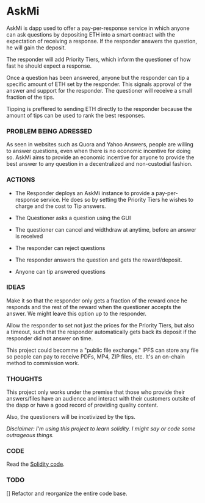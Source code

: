 # AskMi

AskMi is dapp used to offer a pay-per-response service in which anyone can ask questions by depositing ETH into a smart contract with the expectation of receiving a response. If the responder answers the question, he will gain the deposit.

The responder will add Priority Tiers, which inform the questioner of how fast he should expect a response.

Once a question has been answered, anyone but the responder can tip a specific amount of ETH set by the responder. This signals approval of the answer and support for the responder. The questioner will receive a small fraction of the tips.

Tipping is preffered to sending ETH directly to the responder because the amount of tips can be used to rank the best responses.

### PROBLEM BEING ADRESSED

As seen in websites such as Quora and Yahoo Answers, people are willing to answer questions, even when there is no economic incentive for doing so. AskMi aims to provide an economic incentive for anyone to provide the best answer to any question in a decentralized and non-custodial fashion.

### ACTIONS

- The Responder deploys an AskMi instance to provide a pay-per-response service. He does so by setting the Priority Tiers he wishes to charge and the cost to Tip answers.

- The Questioner asks a question using the GUI

- The questioner can cancel and widthdraw at anytime, before an answer is received

- The responder can reject questions

- The responder answers the question and gets the reward/deposit.

- Anyone can tip answered questions

### IDEAS

Make it so that the responder only gets a fraction of the reward once he responds and the rest of the reward when the questioner accepts the answer. We might leave this option up to the responder.

Allow the responder to set not just the prices for the Priority Tiers, but also a timeout, such that the responder automatically gets back its deposit if the responder did not answer on time.

This project could becomme a "public file exchange." IPFS can store any file so people can pay to receive PDFs, MP4, ZIP files, etc. It's an on-chain method to commission work.

### THOUGHTS

This project only works under the premise that those who provide their answers/files have an audience and interact with their customers outsite of the dapp or have a good record of providing quality content.

Also, the questioners will be incetivized by the tips.

_Disclaimer: I'm using this project to learn solidity. I might say or code some outrageous things._

### CODE

Read the [Solidity code](https://github.com/diegoramosxyz/askmi).

### TODO

[] Refactor and reorganize the entire code base.
